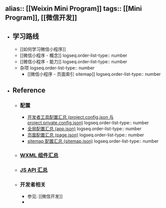 alias:: [[Weixin Mini Program]]
tags:: [[Mini Program]], [[微信开发]]
---

- ## 学习路线
	- [[如何学习微信小程序]]
	- [[微信小程序 - 概念]]
	  logseq.order-list-type:: number
	- [[微信小程序 - 能力]]
	  logseq.order-list-type:: number
	- 杂项
	  logseq.order-list-type:: number
		- [[微信小程序 - 页面索引 sitemap]]
		  logseq.order-list-type:: number
- ## Reference
	- ### 配置
		- [开发者工具配置汇总 (project.config.json 与 project.private.config.json)](https://developers.weixin.qq.com/miniprogram/dev/devtools/projectconfig.html#compileType)
		  logseq.order-list-type:: number
		- [全局配置汇总 (app.json)](https://developers.weixin.qq.com/miniprogram/dev/reference/configuration/app.html)
		  logseq.order-list-type:: number
		- [页面配置汇总 (page.json)](https://developers.weixin.qq.com/miniprogram/dev/reference/configuration/page.html)
		  logseq.order-list-type:: number
		- [sitemap 配置汇总 (sitemap.json)](https://developers.weixin.qq.com/miniprogram/dev/reference/configuration/sitemap.html)
		  logseq.order-list-type:: number
	- ### [WXML 组件汇总](https://developers.weixin.qq.com/miniprogram/dev/component/)
	- ### [JS API 汇总](https://developers.weixin.qq.com/miniprogram/dev/api/)
	- ### 开发者相关
		- 参见: [[微信开发]]
		-